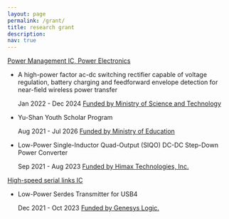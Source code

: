 ```yaml
---
layout: page
permalink: /grant/
title: research grant
description: 
nav: true
---
```


<a href="#"> Power Management IC, Power Electronics </a>

<ul>
    <li> <p>A high-power factor ac-dc switching rectifier capable of voltage regulation, battery charging and feedforward envelope detection for near-field wireless power transfer</p> Jan 2022 - Dec 2024 <a href="#">Funded by Ministry of Science and Technology</a> </li>
    <li> <p>Yu-Shan Youth Scholar Program</p> Aug 2021 - Jul 2026 <a href="#">Funded by Ministry of Education</a> </li>
    <li> <p>Low-Power Single-Inductor Quad-Output (SIQO) DC-DC Step-Down Power Converter </p> Sep 2021 - Aug 2023 <a href="#">Funded by Himax Technologies, Inc.</a> </li>

</ul>


<a href="#"> High-speed serial links IC </a>

<ul>
    <li> <p>Low-Power Serdes Transmitter for USB4</p> Dec 2021 - Oct 2023 <a href="#">Funded by Genesys Logic.</a> </li>
</ul>
